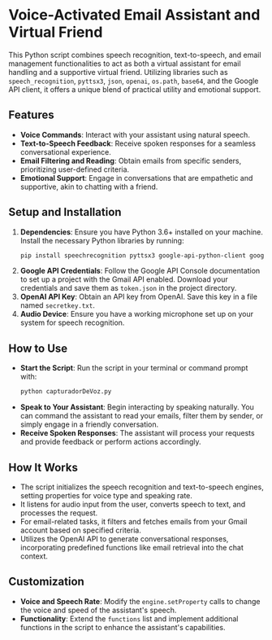 # Voice-Activated Email Assistant and Virtual Friend

This Python script combines speech recognition, text-to-speech, and email management functionalities to act as both a virtual assistant for email handling and a supportive virtual friend. Utilizing libraries such as `speech_recognition`, `pyttsx3`, `json`, `openai`, `os.path`, `base64`, and the Google API client, it offers a unique blend of practical utility and emotional support.

## Features

- **Voice Commands**: Interact with your assistant using natural speech.
- **Text-to-Speech Feedback**: Receive spoken responses for a seamless conversational experience.
- **Email Filtering and Reading**: Obtain emails from specific senders, prioritizing user-defined criteria.
- **Emotional Support**: Engage in conversations that are empathetic and supportive, akin to chatting with a friend.

## Setup and Installation

1. **Dependencies**: Ensure you have Python 3.6+ installed on your machine. Install the necessary Python libraries by running:
   ```bash
   pip install speechrecognition pyttsx3 google-api-python-client google-auth-oauthlib google-auth-httplib2 openai
   ```
2. **Google API Credentials**: Follow the Google API Console documentation to set up a project with the Gmail API enabled. Download your credentials and save them as `token.json` in the project directory.
3. **OpenAI API Key**: Obtain an API key from OpenAI. Save this key in a file named `secretkey.txt`.
4. **Audio Device**: Ensure you have a working microphone set up on your system for speech recognition.

## How to Use

- **Start the Script**: Run the script in your terminal or command prompt with:
   ```bash
   python capturadorDeVoz.py
   ```
- **Speak to Your Assistant**: Begin interacting by speaking naturally. You can command the assistant to read your emails, filter them by sender, or simply engage in a friendly conversation.
- **Receive Spoken Responses**: The assistant will process your requests and provide feedback or perform actions accordingly.

## How It Works

- The script initializes the speech recognition and text-to-speech engines, setting properties for voice type and speaking rate.
- It listens for audio input from the user, converts speech to text, and processes the request.
- For email-related tasks, it filters and fetches emails from your Gmail account based on specified criteria.
- Utilizes the OpenAI API to generate conversational responses, incorporating predefined functions like email retrieval into the chat context.

## Customization

- **Voice and Speech Rate**: Modify the `engine.setProperty` calls to change the voice and speed of the assistant's speech.
- **Functionality**: Extend the `functions` list and implement additional functions in the script to enhance the assistant's capabilities.
